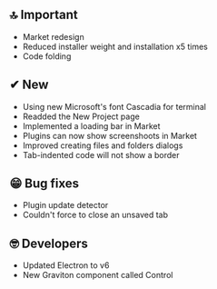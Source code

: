 ## 🔝 Important

* Market redesign
* Reduced installer weight and installation x5 times
* Code folding

## ✔ New

* Using new Microsoft's font Cascadia for terminal
* Readded the New Project page
* Implemented a loading bar in Market
* Plugins can now show screenshoots in Market
* Improved creating files and folders dialogs
* Tab-indented code will not show a border 

## 😁 Bug fixes

* Plugin update detector
* Couldn't force to close an unsaved tab

## 🤓 Developers

* Updated Electron to v6
* New Graviton component called Control 